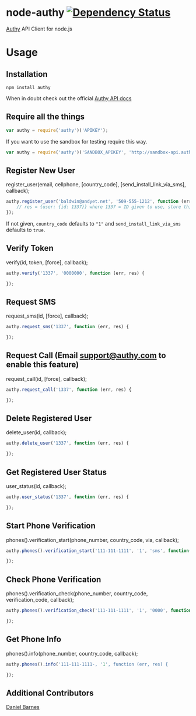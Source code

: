 # node-authy [![Dependency Status](https://david-dm.org/evilpacket/node-authy.png)](https://david-dm.org/evilpacket/node-authy)

[Authy](https://authy.com/) API Client for node.js

Usage
=====

Installation
------------

```
npm install authy
```

When in doubt check out the official [Authy API docs](http://docs.authy.com/)


Require all the things
----------------------

```javascript
var authy = require('authy')('APIKEY');
```

If you want to use the sandbox for testing require this way.

```javascript
var authy = require('authy')('SANDBOX_APIKEY', 'http://sandbox-api.authy.com');
```


Register New User
-----------------

register_user(email, cellphone, [country_code], [send_install_link_via_sms], callback);


```javascript
authy.register_user('baldwin@andyet.net', '509-555-1212', function (err, res) {
    // res = {user: {id: 1337}} where 1337 = ID given to use, store this someplace
});
```

If not given, `country_code` defaults to `"1"` and `send_install_link_via_sms` defaults to `true`.

Verify Token
------------

verify(id, token, [force], callback);

```javascript
authy.verify('1337', '0000000', function (err, res) {

});
```

Request SMS
-----------

request_sms(id, [force], callback);

```javascript
authy.request_sms('1337', function (err, res) {

});
```

Request Call (Email support@authy.com to enable this feature)
-------------------------------------------------------------

request_call(id, [force], callback);

```javascript
authy.request_call('1337', function (err, res) {

});
```

Delete Registered User
----------------------

delete_user(id, callback);

```javascript
authy.delete_user('1337', function (err, res) {

});
```

Get Registered User Status
--------------------------

user_status(id, callback);

```javascript
authy.user_status('1337', function (err, res) {

});
```

Start Phone Verification
------------------------

phones().verification_start(phone_number, country_code, via, callback);

```javascript
authy.phones().verification_start('111-111-1111', '1', 'sms', function(err, res) {

});
```

Check Phone Verification
------------------------

phones().verification_check(phone_number, country_code, verification_code, callback);

```javascript
authy.phones().verification_check('111-111-1111', '1', '0000', function (err, res) {

});
```

Get Phone Info
------------------------

phones().info(phone_number, country_code, callback);

```javascript
authy.phones().info('111-111-1111-, '1', function (err, res) {

});
```

Additional Contributors
-----------------------
[Daniel Barnes](https://github.com/DanielBarnes)

